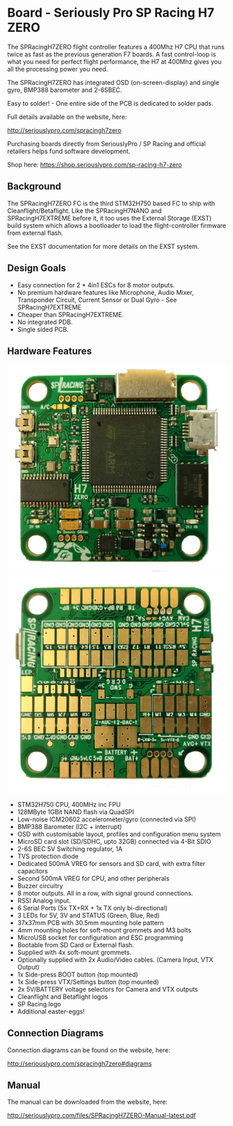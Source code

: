 # Board - Seriously Pro SP Racing H7 ZERO

The SPRacingH7ZERO flight controller features a 400Mhz H7 CPU that runs twice as fast as the previous generation F7 boards.
A fast control-loop is what you need for perfect flight performance, the H7 at 400Mhz gives you all the processing power you need.

The SPRacingH7ZERO has integrated OSD (on-screen-display) and single gyro, BMP388 barometer and 2-6SBEC.

Easy to solder! - One entire side of the PCB is dedicated to solder pads.
 
Full details available on the website, here:

http://seriouslypro.com/spracingh7zero

Purchasing boards directly from SeriouslyPro / SP Racing and official retailers helps fund software development.

Shop here: https://shop.seriouslypro.com/sp-racing-h7-zero

## Background

The SPRacingH7ZERO FC is the third STM32H750 based FC to ship with Cleanflight/Betaflight.  Like the SPRacingH7NANO and SPRacingH7EXTREME before it, it too uses
the External Storage (EXST) build system which allows a bootloader to load the flight-controller firmware from external flash.

See the EXST documentation for more details on the EXST system.

## Design Goals

* Easy connection for 2 * 4in1 ESCs for 8 motor outputs.
* No premium hardware features like Microphone, Audio Mixer, Transponder Circuit, Current Sensor or Dual Gyro - See SPRacingH7EXTREME
* Cheaper than SPRacingH7EXTREME.
* No integrated PDB.
* Single sided PCB. 

## Hardware Features

![SPRacingH7ZERO top](images/spracingh7zero-pcb-top.jpg)
![SPRacingH7ZERO bottom](images/spracingh7zero-pcb-bottom.jpg)

* STM32H750 CPU, 400MHz inc FPU
* 128MByte 1GBit NAND flash via QuadSPI
* Low-noise ICM20602 accelerometer/gyro (connected via SPI)
* BMP388 Barometer (I2C + interrupt)
* OSD with customisable layout, profiles and configuration menu system
* MicroSD card slot (SD/SDHC, upto 32GB) connected via 4-Bit SDIO
* 2-6S BEC 5V Switching regulator, 1A
* TVS protection diode
* Dedicated 500mA VREG for sensors and SD card, with extra filter capacitors
* Second 500mA VREG for CPU, and other peripherals
* Buzzer circuitry
* 8 motor outputs.  All in a row, with signal ground connections.
* RSSI Analog input.
* 6 Serial Ports (5x TX+RX + 1x TX only bi-directional)
* 3 LEDs for 5V, 3V and STATUS (Green, Blue, Red)
* 37x37mm PCB with 30.5mm mounting hole pattern
* 4mm mounting holes for soft-mount grommets and M3 bolts
* MicroUSB socket for configuration and ESC programming
* Bootable from SD Card or External flash.
* Supplied with 4x soft-mount grommets.
* Optionally supplied with 2x Audio/Video cables. (Camera Input, VTX Output)
* 1x Side-press BOOT button (top mounted)
* 1x Side-press VTX/Settings button (top mounted)
* 2x 5V/BATTERY voltage selectors for Camera and VTX outputs
* Cleanflight and Betaflight logos
* SP Racing logo
* Additional easter-eggs!

## Connection Diagrams

Connection diagrams can be found on the website, here:

http://seriouslypro.com/spracingh7zero#diagrams


## Manual

The manual can be downloaded from the website, here:

http://seriouslypro.com/files/SPRacingH7ZERO-Manual-latest.pdf

